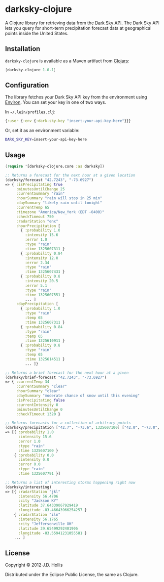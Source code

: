 # darksky-clojure

A Clojure library for retrieving data from the [Dark Sky API](http://darkskyapp.com/api/). The Dark Sky API lets you query for short-term precipitation forecast data at geographical points inside the United States.

## Installation

`darksky-clojure` is available as a Maven artifact from [Clojars](http://clojars.org/darksky-clojure):

```clojure
[darksky-clojure 1.0.1]
```

## Configuration

The library fetches your Dark Sky API key from the environment using [Environ](https://github.com/weavejester/environ). You can set your key in one of two ways.

In `~/.lein/profiles.clj`:

```clojure
{:user {:env {:dark-sky-key "insert-your-api-key-here"}}}
```

Or, set it as an environment variable:

```bash
DARK_SKY_KEY=insert-your-api-key-here
```

## Usage

```clojure
(require '[darksky-clojure.core :as darksky])

;; Returns a forecast for the next hour at a given location
(darksky/forecast "42.7243", "-73.6927")
=> { :isPrecipitating true
     :minutesUntilChange 25
     :currentSummary "rain"
     :hourSummary "rain will stop in 25 min"
     :daySummary "likely rain until tonight"
     :currentTemp 65
     :timezone "America/New_York (EDT -0400)"
     :checkTimeout 750
     :radarStation "enx"
     :hourPrecipitation [
       { :probability 1.0
         :intensity 15.6
         :error 1.0
         :type "rain"
         :time 1325607311 }
       { :probability 0.84
         :intensity 12.0
         :error 2.34
         :type "rain"
         :time 1325607431 }
       { :probability 0.8
         :intensity 20.5
         :error 5.1
         :type "rain"
         :time 1325607551 }
         ... ]
     :dayPrecipitation [
       { :probability 1.0
         :type "rain"
         :temp 65
         :time 1325607311 }    
       { :probability 0.84
         :type "rain"
         :temp 65
         :time 1325610911 }
       { :probability 0.8
         :type "rain"
         :temp 65
         :time 1325614511 }
         ... ]}

;; Returns a brief forecast for the next hour at a given 
(darksky/brief-forecast "42.7243", "-73.6927")
=> { :currentTemp 34
     :currentSummary "clear"
     :hourSummary "clear"
     :daySummary "moderate chance of snow until this evening"
     :isPrecipitating false
     :currentIntensity 0
     :minutesUntilChange 0
     :checkTimeout 1320 }

;; Returns forecasts for a collection of arbitrary points
(darksky/precipitation ["42.7", "-73.6", 1325607100] ["42.0", "-73.0", 1325607791])
=> [{ :probability 1.0
      :intensity 15.6
      :error 1.0
      :type "rain"
      :time 1325607100 }
    { :probability 0.0
      :intensity 0.0
      :error 0.0
      :type "rain"
      :time 1325607791 }]

;; Returns a list of interesting storms happening right now
(darksky/interesting)
=> [{ :radarStation "jkl"
      :intensity 56.4706
      :city "Jackson KY"
      :latitude 37.64339067929419
      :longitude -83.46643966254257 }
    { :radarStation "iln"
      :intensity 56.1765
      :city "Jeffersonville OH"
      :latitude 39.65499292401906
      :longitude -83.55941231055581 }
    ... ]
```

## License

Copyright © 2012 J.D. Hollis

Distributed under the Eclipse Public License, the same as Clojure.